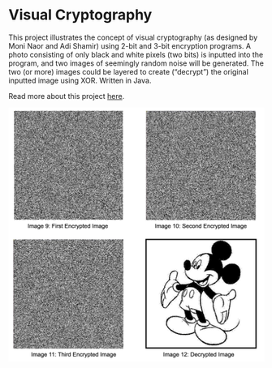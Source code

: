 # Visual Cryptography
This project illustrates the concept of visual cryptography (as designed by Moni Naor and Adi Shamir) using 2-bit and 3-bit encryption programs. A photo consisting of only black and white pixels (two bits) is inputted into the program, and two images of seemingly random noise will be generated. The two (or more) images could be layered to create (“decrypt”) the original inputted image using XOR. Written in Java.

Read more about this project [here](https://docs.google.com/document/d/14bMWoPZ7dyAmtYh2j784_z66oFRVDrZUwd0fweVP9Zg/edit?usp=sharing).

![](visual3bitcrypto-screenshot.png)
